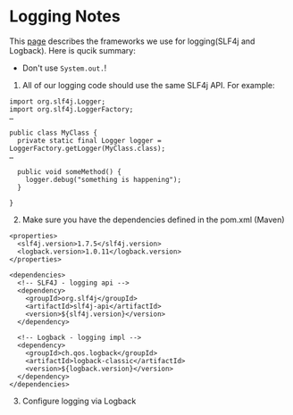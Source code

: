 # Logging Notes

This [page](http://gordondickens.com/wordpress/2013/03/27/sawing-through-the-java-loggers/) describes the frameworks we use for logging(SLF4j and Logback). Here is qucik summary:

* Don't use `System.out.`!

1. All of our logging code should use the same SLF4j API. For example:

```
import org.slf4j.Logger;
import org.slf4j.LoggerFactory;
…

public class MyClass {
  private static final Logger logger = LoggerFactory.getLogger(MyClass.class);
…

  public void someMethod() {
    logger.debug("something is happening");
  }

}
```

2. Make sure you have the dependencies defined in the pom.xml (Maven)

```
<properties>
  <slf4j.version>1.7.5</slf4j.version>
  <logback.version>1.0.11</logback.version>
</properties>

<dependencies>
  <!-- SLF4J - logging api -->
  <dependency>
    <groupId>org.slf4j</groupId>
    <artifactId>slf4j-api</artifactId>
    <version>${slf4j.version}</version>
  </dependency>

  <!-- Logback - logging impl -->
  <dependency>
    <groupId>ch.qos.logback</groupId>
    <artifactId>logback-classic</artifactId>
    <version>${logback.version}</version>
  </dependency>
</dependencies>

```
3. Configure logging via Logback
